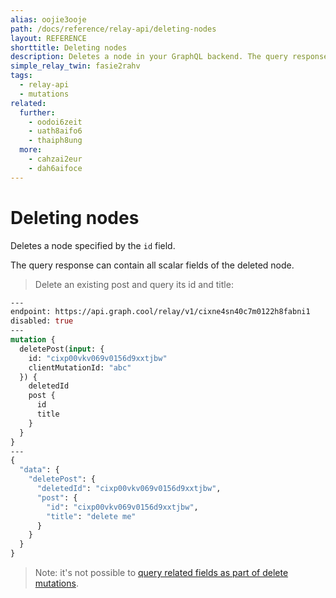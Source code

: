 ```yaml
---
alias: oojie3ooje
path: /docs/reference/relay-api/deleting-nodes
layout: REFERENCE
shorttitle: Deleting nodes
description: Deletes a node in your GraphQL backend. The query response can contain all fields of the deleted node.
simple_relay_twin: fasie2rahv
tags:
  - relay-api
  - mutations
related:
  further:
    - oodoi6zeit
    - uath8aifo6
    - thaiph8ung
  more:
    - cahzai2eur
    - dah6aifoce
---
```


# Deleting nodes

Deletes a node specified by the `id` field.

The query response can contain all scalar fields of the deleted node.

> Delete an existing post and query its id and title:

```graphql
---
endpoint: https://api.graph.cool/relay/v1/cixne4sn40c7m0122h8fabni1
disabled: true
---
mutation {
  deletePost(input: {
    id: "cixp00vkv069v0156d9xxtjbw"
    clientMutationId: "abc"
  }) {
    deletedId
    post {
      id
      title
    }
  }
}
---
{
  "data": {
    "deletePost": {
      "deletedId": "cixp00vkv069v0156d9xxtjbw",
      "post": {
        "id": "cixp00vkv069v0156d9xxtjbw",
        "title": "delete me"
      }
    }
  }
}
```

> Note: it's not possible to [query related fields as part of delete mutations](https://github.com/graphcool/feature-requests/issues/108).
